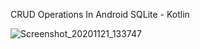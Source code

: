 CRUD Operations In Android SQLite - Kotlin

![Screenshot_20201121_133747](https://user-images.githubusercontent.com/16043212/99874991-fd429f00-2c11-11eb-90f4-727003bb8d79.png)
